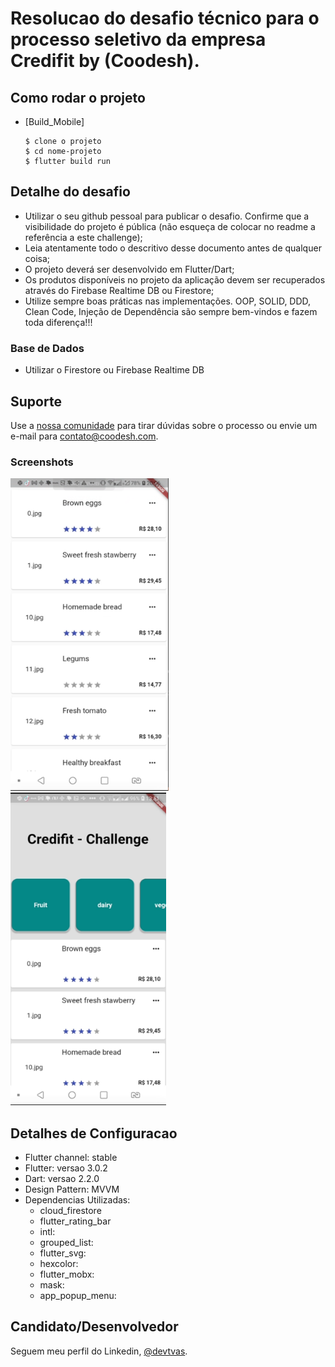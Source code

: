 <h1>Resolucao do desafio técnico para o processo seletivo da empresa Credifit by (Coodesh).</h1>
<h2>Como rodar o projeto</h2>

  + [Build_Mobile]
    
    ```
    $ clone o projeto
    $ cd nome-projeto
    $ flutter build run

    ```
<h2>Detalhe do desafio</h2>

* Utilizar o seu github pessoal para publicar o desafio. Confirme que a visibilidade do projeto é pública (não esqueça de colocar no readme a referência a este challenge); 
* Leia atentamente todo o descritivo desse documento antes de qualquer coisa; 
* O projeto deverá ser desenvolvido em Flutter/Dart; 
* Os produtos disponíveis no projeto da aplicação devem ser recuperados através do Firebase Realtime DB ou Firestore; 
* Utilize sempre boas práticas nas implementações. OOP, SOLID, DDD, Clean Code, Injeção de Dependência são sempre bem-vindos e fazem toda diferença!!!

###  Base de Dados

 
* Utilizar o Firestore ou Firebase Realtime DB

## Suporte

Use a [nossa comunidade](https://coodesh.com/desenvolvedores#community) para tirar dúvidas sobre o processo ou envie um e-mail para contato@coodesh.com.

### Screenshots 

<img src="assets/versao1.png" height="500em" /> 
<img src="assets/versao2.png" height="500em" />

<h2>Detalhes de Configuracao</h2>
  
  + Flutter channel: stable 
  + Flutter: versao 3.0.2
  + Dart: versao 2.2.0
  + Design Pattern: MVVM
  + Dependencias Utilizadas:  
    - cloud_firestore
    - flutter_rating_bar
    - intl: 
    - grouped_list:
    - flutter_svg:
    - hexcolor:
    - flutter_mobx:
    - mask: 
    - app_popup_menu: 



## Candidato/Desenvolvedor

Seguem meu perfil do Linkedin, [@devtvas](https://www.linkedin.com/in/devtvas/).
